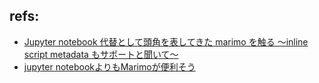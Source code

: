 ## refs:

- [Jupyter notebook 代替として頭角を表してきた marimo を触る 〜inline script metadata もサポートと聞いて〜](https://nikkie-ftnext.hatenablog.com/entry/marimo-awesome-support-inline-script-metadata-as-notebook)
- [jupyter notebookよりもMarimoが便利そう](https://qiita.com/__Kat__/items/0970eb96d62f1ba9dc12)

